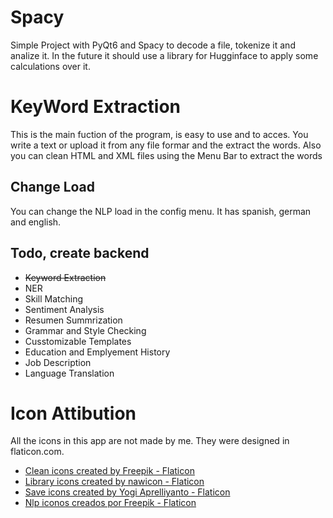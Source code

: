 # Spacy
Simple Project with PyQt6 and Spacy to decode a file, tokenize it and analize it. In the future it should use a library for Hugginface to apply some calculations over it. 

# KeyWord Extraction

This is the main fuction of the program, is easy to use and to acces. You write a text or upload it from any file formar and the extract the words. Also you can clean HTML and XML files using the Menu Bar to extract the words

## Change Load

You can change the NLP load in the config menu. It has spanish, german and english. 

## Todo, create backend

- ~~Keyword Extraction~~
- NER
- Skill Matching
- Sentiment Analysis
- Resumen Summrization
- Grammar and Style Checking
- Cusstomizable Templates
- Education and Emplyement History
- Job Description
- Language Translation


# Icon Attibution

All the icons in this app are not made by me. They were designed in flaticon.com. 

- <a href="https://www.flaticon.com/free-icons/clean" title="clean icons">Clean icons created by Freepik - Flaticon</a>
- <a href="https://www.flaticon.com/free-icons/library" title="library icons">Library icons created by nawicon - Flaticon</a>
- <a href="https://www.flaticon.com/free-icons/save" title="save icons">Save icons created by Yogi Aprelliyanto - Flaticon</a>
- <a href="https://www.flaticon.es/iconos-gratis/nlp" title="nlp iconos">Nlp iconos creados por Freepik - Flaticon</a>